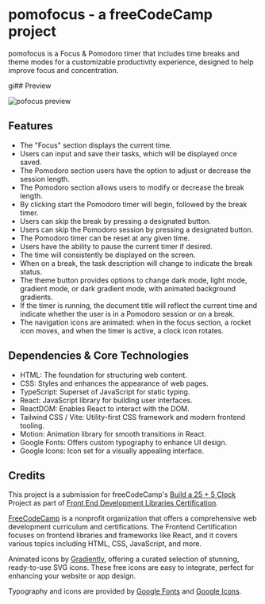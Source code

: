 # pomofocus - a freeCodeCamp project

pomofocus is a Focus & Pomodoro timer that includes time breaks and theme modes for a customizable productivity experience, designed to help improve focus and concentration.

gi## Preview

![pofocus preview]()

## Features

- The "Focus" section displays the current time.
- Users can input and save their tasks, which will be displayed once saved.
- The Pomodoro section users have the option to adjust or decrease the session length.
- The Pomodoro section allows users to modify or decrease the break length.
- By clicking start the Pomodoro timer will begin, followed by the break timer.
- Users can skip the break by pressing a designated button.
- Users can skip the Pomodoro session by pressing a designated button.
- The Pomodoro timer can be reset at any given time.
- Users have the ability to pause the current timer if desired.
- The time will consistently be displayed on the screen.
- When on a break, the task description will change to indicate the break status.
- The theme button provides options to change dark mode, light mode, gradient mode, or dark gradient mode, with animated background gradients.
- If the timer is running, the document title will reflect the current time and indicate whether the user is in a Pomodoro session or on a break.
- The navigation icons are animated: when in the focus section, a rocket icon moves, and when the timer is active, a clock icon rotates.

## Dependencies & Core Technologies

- HTML: The foundation for structuring web content.
- CSS: Styles and enhances the appearance of web pages.
- TypeScript: Superset of JavaScript for static typing.
- React: JavaScript library for building user interfaces.
- ReactDOM: Enables React to interact with the DOM.
- Tailwind CSS / Vite: Utility-first CSS framework and modern frontend tooling.
- Motion: Animation library for smooth transitions in React.
- Google Fonts: Offers custom typography to enhance UI design.
- Google Icons: Icon set for a visually appealing interface.

## Credits

This project is a submission for freeCodeCamp's [Build a 25 + 5 Clock](https://www.freecodecamp.org/learn/front-end-development-libraries/front-end-development-libraries-projects/build-a-25--5-clock) Project as part of [Front End Development Libraries Certification](https://www.freecodecamp.org/learn/front-end-development-libraries/).

[FreeCodeCamp](https://www.freecodecamp.org/) is a nonprofit organization that offers a comprehensive web development curriculum and certifications. The Frontend Certification focuses on frontend libraries and frameworks like React, and it covers various topics including HTML, CSS, JavaScript, and more.

Animated icons by [Gradiently](https://gradienty.codes/animated-icons), offering a curated selection of stunning, ready-to-use SVG icons. These free icons are easy to integrate, perfect for enhancing your website or app design.

Typography and icons are provided by [Google Fonts](https://fonts.google.com/) and [Google Icons](https://fonts.google.com/icons).
